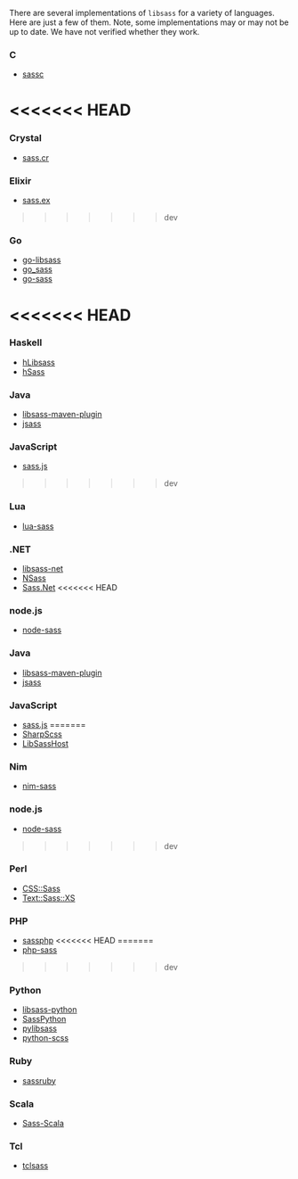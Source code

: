There are several implementations of `libsass` for a variety of languages. Here are just a few of them. Note, some implementations may or may not be up to date. We have not verified whether they work.

### C
* [sassc](https://github.com/hcatlin/sassc)

<<<<<<< HEAD
=======
### Crystal
* [sass.cr](https://github.com/straight-shoota/sass.cr)

### Elixir
* [sass.ex](https://github.com/scottdavis/sass.ex)

>>>>>>> dev
### Go
* [go-libsass](https://github.com/wellington/go-libsass)
* [go_sass](https://github.com/suapapa/go_sass)
* [go-sass](https://github.com/SamWhited/go-sass)

<<<<<<< HEAD
=======
### Haskell
* [hLibsass](https://github.com/jakubfijalkowski/hlibsass)
* [hSass](https://github.com/jakubfijalkowski/hsass)

### Java
* [libsass-maven-plugin](https://github.com/warmuuh/libsass-maven-plugin)
* [jsass](https://github.com/bit3/jsass)

### JavaScript
* [sass.js](https://github.com/medialize/sass.js)

>>>>>>> dev
### Lua
* [lua-sass](https://github.com/craigbarnes/lua-sass)

### .NET
* [libsass-net](https://github.com/darrenkopp/libsass-net)
* [NSass](https://github.com/TBAPI-0KA/NSass)
* [Sass.Net](https://github.com/andyalm/Sass.Net)
<<<<<<< HEAD

### node.js
* [node-sass](https://github.com/andrew/node-sass)

### Java
* [libsass-maven-plugin](https://github.com/warmuuh/libsass-maven-plugin)
* [jsass](https://github.com/bit3/jsass)

### JavaScript
* [sass.js](https://github.com/medialize/sass.js)
=======
* [SharpScss](https://github.com/xoofx/SharpScss)
* [LibSassHost](https://github.com/Taritsyn/LibSassHost)

### Nim
* [nim-sass](https://github.com/zacharycarter/nim-sass)

### node.js
* [node-sass](https://github.com/sass/node-sass)
>>>>>>> dev

### Perl
* [CSS::Sass](https://github.com/caldwell/CSS-Sass)
* [Text::Sass::XS](https://github.com/ysasaki/Text-Sass-XS)

### PHP
* [sassphp](https://github.com/sensational/sassphp)
<<<<<<< HEAD
=======
* [php-sass](https://github.com/lesstif/php-sass)
>>>>>>> dev

### Python
* [libsass-python](https://github.com/dahlia/libsass-python)
* [SassPython](https://github.com/marianoguerra/SassPython)
* [pylibsass](https://github.com/rsenk330/pylibsass)
* [python-scss](https://github.com/pistolero/python-scss)

### Ruby
* [sassruby](https://github.com/hcatlin/sassruby)

### Scala
* [Sass-Scala](https://github.com/kkung/Sass-Scala)

### Tcl
* [tclsass](https://github.com/flightaware/tclsass)
